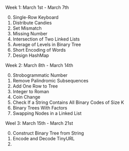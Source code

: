 Week 1: March 1st - March 7th

0. Single-Row Keyboard
1. Distribute Candies
2. Set Mismatch
3. Missing Number
4. Intersection of Two Linked Lists
5. Average of Levels in Binary Tree
6. Short Encoding of Words
7. Design HashMap

Week 2: March 8th - March 14th

0. Strobogrammatic Number
1. Remove Palindromic Subsequences
2. Add One Row to Tree
3. Integer to Roman
4. Coin Change
5. Check If a String Contains All Binary Codes of Size K
6. Binary Trees With Factors
7. Swapping Nodes in a Linked List

Weel 3: March 15th - March 21st

0. Construct Binary Tree from String
1. Encode and Decode TinyURL
2. 

